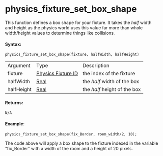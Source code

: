# physics_fixture_set_box_shape

This function defines a box shape for your fixture. It takes the *half*
width and height as the physics world uses this value far more than
whole width/height values to determine things like collisions.

#### Syntax:

``` gml
physics_fixture_set_box_shape(fixture, halfWidth, halfHeight)
```

|            |                                                                                                                     |                              |
|------------|---------------------------------------------------------------------------------------------------------------------|------------------------------|
| Argument   | Type                                                                                                                | Description                  |
| fixture    |  [Physics Fixture ID](../../../../../GameMaker_Language/GML_Reference/Physics/Fixtures/physics_fixture_create)  | the index of the fixture     |
| halfWidth  |  [Real](../../../../../GameMaker_Language/GML_Overview/Data_Types)                                              | the *half* width of the box  |
| halfHeight |  [Real](../../../../../GameMaker_Language/GML_Overview/Data_Types)                                              | the *half* height of the box |

#### Returns:

``` gml
N/A
```

#### Example:

``` gml
physics_fixture_set_box_shape(fix_Border, room_width/2, 10);
```

The code above will apply a box shape to the fixture indexed in the
variable "fix_Border" with a width of the room and a height of 20
pixels.

